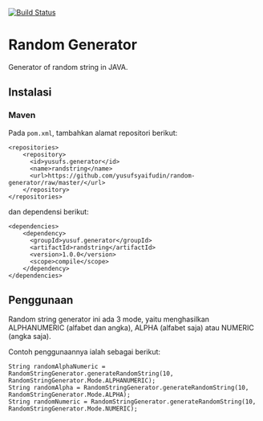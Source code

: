 [![Build Status](https://travis-ci.org/yusufsyaifudin/random-generator.svg?branch=master)](https://travis-ci.org/yusufsyaifudin/random-generator)

# Random Generator

Generator of random string in JAVA.


## Instalasi

### Maven

Pada `pom.xml`, tambahkan alamat repositori berikut:

```
<repositories>
    <repository>
      <id>yusufs.generator</id>
      <name>randstring</name>
      <url>https://github.com/yusufsyaifudin/random-generator/raw/master/</url>
    </repository>
</repositories> 
```

dan dependensi berikut:

```
<dependencies>
    <dependency>
      <groupId>yusuf.generator</groupId>
      <artifactId>randstring</artifactId>
      <version>1.0.0</version>
      <scope>compile</scope>
    </dependency>
</dependencies>
```


## Penggunaan

Random string generator ini ada 3 mode, yaitu menghasilkan ALPHANUMERIC (alfabet dan angka), ALPHA (alfabet saja) atau NUMERIC (angka saja).

Contoh penggunaannya ialah sebagai berikut:

```
String randomAlphaNumeric = RandomStringGenerator.generateRandomString(10, RandomStringGenerator.Mode.ALPHANUMERIC);
String randomAlpha = RandomStringGenerator.generateRandomString(10, RandomStringGenerator.Mode.ALPHA);
String randomNumeric = RandomStringGenerator.generateRandomString(10, RandomStringGenerator.Mode.NUMERIC);
```


